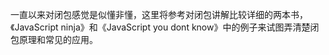 一直以来对闭包感觉是似懂非懂，这里将参考对闭包讲解比较详细的两本书，《JavaScript ninja》和《JavaScript you dont know》中的例子来试图弄清楚闭包原理和常见的应用。
